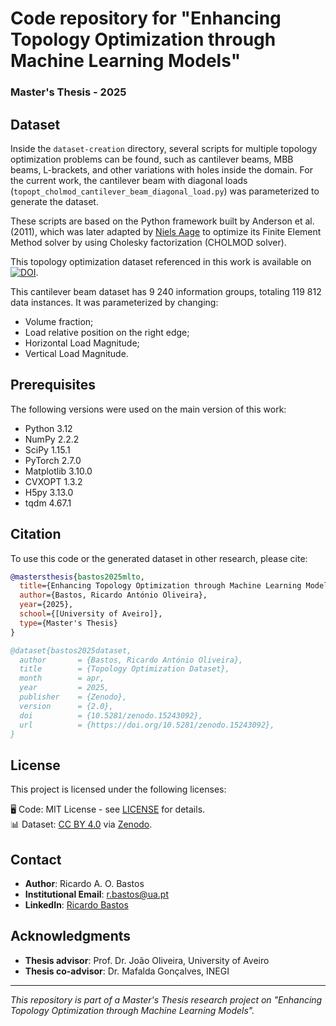# Code repository for "Enhancing Topology Optimization through Machine Learning Models"
### Master's Thesis - 2025




## Dataset

Inside the `dataset-creation` directory, several scripts for multiple topology optimization problems can be found, such as cantilever beams, MBB beams, L-brackets, and other variations with holes inside the domain. For the current work, the cantilever beam with diagonal loads (`topopt_cholmod_cantilever_beam_diagonal_load.py`) was parameterized to generate the dataset. 

These scripts are based on the Python framework built by Anderson et al. (2011), which was later adapted by [Niels Aage](https://www.topopt.mek.dtu.dk/apps-and-software/topology-optimization-codes-written-in-python) to optimize its Finite Element Method solver by using Cholesky factorization (CHOLMOD solver).

This topology optimization dataset referenced in this work is available on [![DOI](https://zenodo.org/badge/DOI/10.5281/zenodo.15026508.svg)](https://doi.org/10.5281/zenodo.15026508).


This cantilever beam dataset has 9 240 information groups, totaling 119 812 data instances. It was parameterized by changing:
- Volume fraction;
- Load relative position on the right edge;
- Horizontal Load Magnitude;
- Vertical Load Magnitude.

## Prerequisites

The following versions were used on the main version of this work:

- Python 3.12
- NumPy 2.2.2
- SciPy 1.15.1
- PyTorch 2.7.0
- Matplotlib 3.10.0
- CVXOPT 1.3.2
- H5py 3.13.0
- tqdm 4.67.1

## Citation

To use this code or the generated dataset in other research, please cite:

```bibtex
@mastersthesis{bastos2025mlto,
  title={Enhancing Topology Optimization through Machine Learning Models},
  author={Bastos, Ricardo António Oliveira},
  year={2025},
  school={[University of Aveiro]},
  type={Master's Thesis}
}

@dataset{bastos2025dataset,
  author       = {Bastos, Ricardo António Oliveira},
  title        = {Topology Optimization Dataset},
  month        = apr,
  year         = 2025,
  publisher    = {Zenodo},
  version      = {2.0},
  doi          = {10.5281/zenodo.15243092},
  url          = {https://doi.org/10.5281/zenodo.15243092},
}
```

## License

This project is licensed under the following licenses:

🖥️ Code: MIT License - see [LICENSE](./LICENSE) for details.  
📊 Dataset: [CC BY 4.0](https://creativecommons.org/licenses/by/4.0/) via [Zenodo](https://zenodo.org/records/15243092).


## Contact

- **Author**: Ricardo A. O. Bastos
- **Institutional Email**: [r.bastos@ua.pt](mailto:r.bastos@ua.pt)
- **LinkedIn**: [Ricardo Bastos](https://www.linkedin.com/in/ricardo-bastos-rantonio/)

## Acknowledgments

- **Thesis advisor**: Prof. Dr. João Oliveira, University of Aveiro
- **Thesis co-advisor**: Dr. Mafalda Gonçalves, INEGI
---

*This repository is part of a Master's Thesis research project on "Enhancing Topology Optimization through Machine Learning Models".*
